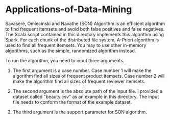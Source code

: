 # Applications-of-Data-Mining

Savasere, Omiecinski and Navathe (SON) Algorithm is an efficient algorithm to find frequent itemsets and avoid both false positives and false negatives. The Scala script contained in this directory implements this algorithm using Spark. For each chunk of the distributed file system, A-Priori algorithm is used to find all frequent itemsets. You may to use other in-memory algorithms, such as the simple, randomized algorithm instead.  

To run the algorithm, you need to input three arguments.  

1. The first argument is a case number. Case number 1 will make the algorithm find all sizes of frequent product itemsets. Case number 2 will make the algorithm find all sizes of frequent reviewer itemsets.  

2. The second argument is the absolute path of the input file. I provided a dataset called "beauty.csv" as an example in this directory. The input file needs to conform the format of the example dataset.  

3. The third argument is the support parameter for SON algorithm.  